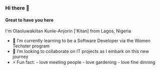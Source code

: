 ### Hi there 👋

<!--
**lulukitty/lulukitty** is a ✨ _special_ ✨ repository because its `README.md` (this file) appears on your GitHub profile.

Here are some ideas to get you started:

- 🔭 I’m currently working on ...
- 🌱 I’m currently learning ...
- 👯 I’m looking to collaborate on ...
- 🤔 I’m looking for help with ...
- 💬 Ask me about ...
- 📫 How to reach me: ...
- 😄 Pronouns: ...
- ⚡ Fun fact: ...
-->
#### Great to have you here
I'm Olaoluwakiitan Kunle-Anjorin ['Kitan] from Lagos, Nigeria
- 🌱 I’m currently learning to be a Software Developer via the Women Techster program
- 👯 I’m looking to collaborate on IT projects as I embark on this new journey
- ⚡ Fun fact: 
      - love meeting people
      - love gardening
      - love fine dinning

